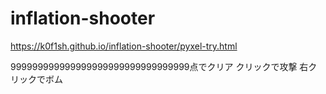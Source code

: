 # inflation-shooter

https://k0f1sh.github.io/inflation-shooter/pyxel-try.html

 999999999999999999999999999999999点でクリア
 クリックで攻撃
 右クリックでボム
